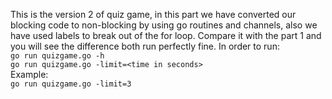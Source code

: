 This is the version 2 of quiz game, in this part we have converted our blocking code to non-blocking by using go routines and channels, also we have used labels to break out of the for loop. Compare it with the part 1 and you will see the difference both run perfectly fine. 
In order to run:  
`go run quizgame.go -h`  
`go run quizgame.go -limit=<time in seconds>`  
Example:  
`go run quizgame.go -limit=3`